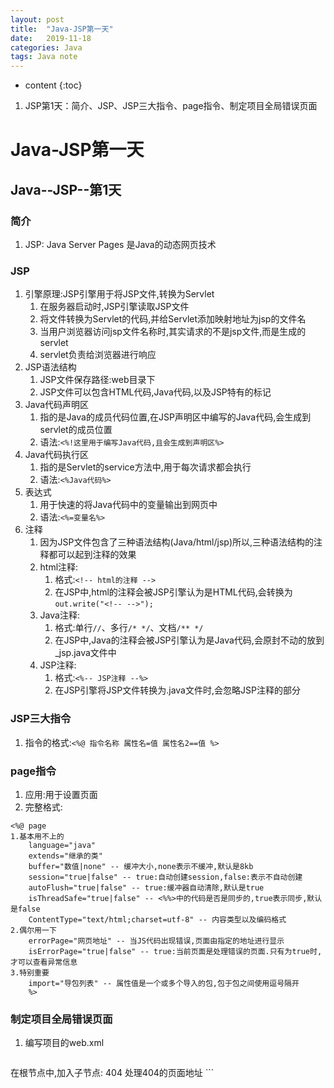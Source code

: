 ```yaml
---
layout: post
title:  "Java-JSP第一天"
date:   2019-11-18
categories: Java
tags: Java note
---
```


* content
{:toc}

1. JSP第1天：简介、JSP、JSP三大指令、page指令、制定项目全局错误页面










# Java-JSP第一天
## Java--JSP--第1天
### 简介
1. JSP: Java Server Pages 是Java的动态网页技术

### JSP
1. 引擎原理:JSP引擎用于将JSP文件,转换为Servlet
    1. 在服务器启动时,JSP引擎读取JSP文件
    2. 将文件转换为Servlet的代码,并给Servlet添加映射地址为jsp的文件名
    3. 当用户浏览器访问jsp文件名称时,其实请求的不是jsp文件,而是生成的servlet
    4. servlet负责给浏览器进行响应
2. JSP语法结构
    1. JSP文件保存路径:web目录下
    2. JSP文件可以包含HTML代码,Java代码,以及JSP特有的标记
3. Java代码声明区
    1. 指的是Java的成员代码位置,在JSP声明区中编写的Java代码,会生成到servlet的成员位置
    2. 语法:`<%!这里用于编写Java代码,且会生成到声明区%>`
4. Java代码执行区
    1. 指的是Servlet的service方法中,用于每次请求都会执行
    2. 语法:`<%Java代码%>`
5. 表达式
    1. 用于快速的将Java代码中的变量输出到网页中
    2. 语法:`<%=变量名%>`
6. 注释
    1. 因为JSP文件包含了三种语法结构(Java/html/jsp)所以,三种语法结构的注释都可以起到注释的效果
    2. html注释:
        1. 格式:`<!-- html的注释 -->`
        2. 在JSP中,html的注释会被JSP引擎认为是HTML代码,会转换为`out.write("<!-- -->");`
    3. Java注释:
        1. 格式:单行`//`、多行`/* */`、文档`/** */`
        2. 在JSP中,Java的注释会被JSP引擎认为是Java代码,会原封不动的放到_jsp.java文件中
    4. JSP注释:
        1. 格式:`<%-- JSP注释 --%>`
        2. 在JSP引擎将JSP文件转换为.java文件时,会忽略JSP注释的部分

### JSP三大指令
1. 指令的格式:`<%@ 指令名称 属性名=值 属性名2==值 %>`

### page指令
1. 应用:用于设置页面
2. 完整格式:

```
<%@ page
1.基本用不上的
    language="java"
    extends="继承的类"
    buffer="数值|none" -- 缓冲大小,none表示不缓冲,默认是8kb
    session="true|false" -- true:自动创建session,false:表示不自动创建
    autoFlush="true|false" -- true:缓冲器自动清除,默认是true
    isThreadSafe="true|false" -- <%%>中的代码是否是同步的,true表示同步,默认是false
    ContentType="text/html;charset=utf-8" -- 内容类型以及编码格式
2.偶尔用一下
    errorPage="网页地址" -- 当JS代码出现错误,页面由指定的地址进行显示
    isErrorPage="true|false" -- true:当前页面是处理错误的页面.只有为true时,才可以查看异常信息
3.特别重要
    import="导包列表" -- 属性值是一个或多个导入的包,包于包之间使用逗号隔开
    %>
```

### 制定项目全局错误页面
1. 编写项目的web.xml

    ```
在根节点中,加入子节点:
    <error-page>
        <error-code>404</error-code>
        <location>处理404的页面地址</location>
    </error-page>
    ```
















